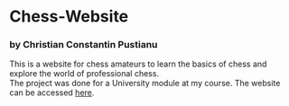 # Chess-Website
### by Christian Constantin Pustianu
This is a website for chess amateurs to learn the basics of chess and explore the world of professional chess.  
The project was done for a University module at my course.
The website can be accessed [here](https://christian-pustianu.github.io/Chess-Website/Home.html).
